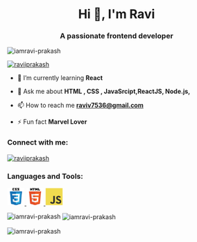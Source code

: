 <h1 align="center">Hi 👋, I'm Ravi</h1>
<h3 align="center">A passionate frontend developer</h3>

<p align="left"> <img src="https://komarev.com/ghpvc/?username=iamravi-prakash&label=Profile%20views&color=0e75b6&style=flat" alt="iamravi-prakash" /> </p>

<p align="left"> <a href="https://twitter.com/raviiprakash" target="blank"><img src="https://img.shields.io/twitter/follow/raviiprakash?logo=twitter&style=for-the-badge" alt="raviiprakash" /></a> </p>

- 🌱 I’m currently learning **React**

- 💬 Ask me about **HTML , CSS , JavaSrcipt,ReactJS, Node.js,**

- 📫 How to reach me **raviv7536@gmail.com**

- ⚡ Fun fact **Marvel Lover**

<h3 align="left">Connect with me:</h3>
<p align="left">
<a href="https://twitter.com/raviiprakash" target="blank"><img align="center" src="https://raw.githubusercontent.com/rahuldkjain/github-profile-readme-generator/master/src/images/icons/Social/twitter.svg" alt="raviiprakash" height="30" width="40" /></a>
</p>

<h3 align="left">Languages and Tools:</h3>
<p align="left"> <a href="https://www.w3schools.com/css/" target="_blank" rel="noreferrer"> <img src="https://raw.githubusercontent.com/devicons/devicon/master/icons/css3/css3-original-wordmark.svg" alt="css3" width="40" height="40"/> </a> <a href="https://www.w3.org/html/" target="_blank" rel="noreferrer"> <img src="https://raw.githubusercontent.com/devicons/devicon/master/icons/html5/html5-original-wordmark.svg" alt="html5" width="40" height="40"/> </a> <a href="https://developer.mozilla.org/en-US/docs/Web/JavaScript" target="_blank" rel="noreferrer"> <img src="https://raw.githubusercontent.com/devicons/devicon/master/icons/javascript/javascript-original.svg" alt="javascript" width="40" height="40"/> </a> </p>

<p><img align="left" src="https://github-readme-stats.vercel.app/api/top-langs?username=iamravi-prakash&show_icons=true&locale=en&layout=compact" alt="iamravi-prakash" /></p>

<p>&nbsp;<img align="center" src="https://github-readme-stats.vercel.app/api?username=iamravi-prakash&show_icons=true&locale=en" alt="iamravi-prakash" /></p>

<p><img align="center" src="https://github-readme-streak-stats.herokuapp.com/?user=iamravi-prakash&" alt="iamravi-prakash" /></p>
